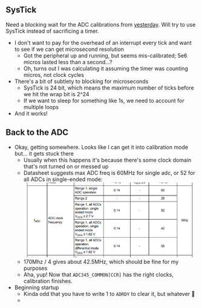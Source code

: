 ## SysTick

Need a blocking wait for the ADC calibrations from [yesterday](./20210728.md). Will try to use SysTick instead of sacrificing a timer.

- I don't want to pay for the overhead of an interrupt every tick and want to see if we can get microsecond resolution
  - Got the peripheral up and running, but seems mis-calibrated; 5e6 micros lasted less than a second...?
  - Oh, turns out I was calculating it assuming the timer was counting micros, not clock cycles
- There's a bit of subtlety to blocking for microseconds
  - SysTick is 24 bit, which means the maximum number of ticks before we hit the wrap bit is 2^24
  - If we want to sleep for something like 1s, we need to account for multiple loops
- And it works!

## Back to the ADC
- Okay, getting somewhere. Looks like I can get it into calibration mode but... it gets stuck there
  - Usually when this happens it's because there's some clock domain that's not turned on or messed up
  - Datasheet suggests max ADC freq is 60MHz for single adc, or 52 for all ADCs in single-ended mode:
    ![](images/2021-07-29-21-17-06.png)
  - 170Mhz / 4 gives about 42.5MHz, which should be fine for my purposes
  - Aha, yup! Now that `ADC345_COMMON[CCR]` has the right clocks, calibration finishes.
- Beginning startup
  - Kinda odd that you have to write 1 to `ADRDY` to clear it, but whatever :zany_face:
  -
